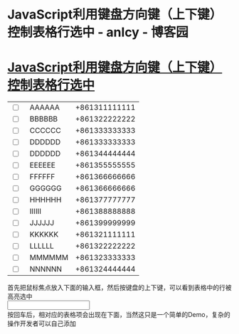 
# JavaScript利用键盘方向键（上下键）控制表格行选中 - anlcy - 博客园






# [JavaScript利用键盘方向键（上下键）控制表格行选中](https://www.cnblogs.com/camilla/p/7762812.html)
<!DOCTYPE html>
<html lang="en">
<head>
<meta charset="UTF-8">
<title></title>
<style type="text/css">
.buddyListOdd{
background-color:\#f0f0f0;
}
.buddyListEven{
background-color:\#ffffff;
}
.buddyListHighLight{
background-color:\#DCE2E8;
}
</style>
<SCRIPT LANGUAGE="JavaScript">
var currentLine=-1, offsetTr = 0;
var $=function(id){
return document.getElementById(id);
}
function keyDownEvent(e){
var e = window.event||e;
if(e.keyCode==38){
offsetTr = 0;
currentLine--;
changeItem();
}else if(e.keyCode==40){
offsetTr = 150;
currentLine++;
changeItem();
}else if(e.keyCode==13&&currentLine>-1){
addUser();
}
return false;
}
function changeItem(){
if(!$('buddyListTable')) return false;
var it = $('buddyListTable');
if(document.all){
it = $('buddyListTable').children[0];
}
changeBackground();
if(currentLine<0) currentLine = it.rows.length-1;
if(currentLine >= it.rows.length) currentLine = 0;
it.rows[currentLine].className = "buddyListHighLight";
if($('allBuddy')){
$('allBuddy').scrollTop = it.rows[currentLine].offsetTop-offsetTr;
}
}
function changeBackground(){
var it = $('buddyListTable');
if(document.all){
it = $('buddyListTable').children[0];
}
for(var i=0; i<it.rows.length; i++){
if(i%2==0){
it.rows[i].className = "buddyListOdd";
}else{
it.rows[i].className = "buddyListEven";
}
}
}
function addUser(){
var it = $('buddyListTable');
if(document.all){
it = $('buddyListTable').children[0];
}
var trBody = it.rows[currentLine].innerHTML;
$('result').innerHTML = $('result').innerHTML+trBody;
}
</SCRIPT>
</head>
<body>
<table cellspacing="0" cellpadding="0" border="0" width="100%" id="buddyListTable"><tbody>
<tr class="buddyListOdd" onkeyup="return keyDownEvent(event);">
<td width="26px"><input type="checkbox"></td>
<td align="left" valign="middle">AAAAAA</td>
<td align="left">+861311111111</td>
</tr>
<tr class="buddyListEven">
<td width="26px"><input type="checkbox"></td>
<td align="left" valign="middle">BBBBBB</td>
<td align="left">+861322222222</td>
</tr>
<tr class="buddyListOdd">
<td width="26px"><input type="checkbox"></td>
<td align="left" valign="middle">CCCCCC</td>
<td align="left">+861333333333</td>
</tr>
<tr class="buddyListEven">
<td width="26px"><input type="checkbox"></td>
<td align="left" valign="middle">DDDDDD</td>
<td align="left">+861333333333</td>
</tr>
<tr class="buddyListEven">
<td width="26px"><input type="checkbox"></td>
<td align="left" valign="middle">DDDDDD</td>
<td align="left">+861344444444</td>
</tr>
<tr class="buddyListOdd">
<td width="26px"><input type="checkbox"></td>
<td align="left" valign="middle">EEEEEE</td>
<td align="left">+861355555555</td>
</tr>
<tr class="buddyListEven">
<td width="26px"><input type="checkbox"></td>
<td align="left" valign="middle">FFFFFF</td>
<td align="left">+861366666666</td>
</tr>
<tr class="buddyListOdd">
<td width="26px"><input type="checkbox"></td>
<td align="left" valign="middle">GGGGGG</td>
<td align="left">+861366666666</td>
</tr>
<tr class="buddyListEven">
<td width="26px"><input type="checkbox"></td>
<td align="left" valign="middle">HHHHHH</td>
<td align="left">+861377777777</td>
</tr>
<tr class="buddyListOdd">
<td width="26px"><input type="checkbox"></td>
<td align="left" valign="middle">IIIIII</td>
<td align="left">+861388888888</td>
</tr>
<tr class="buddyListEven">
<td width="26px"><input type="checkbox"></td>
<td align="left" valign="middle">JJJJJJ</td>
<td align="left">+861399999999</td>
</tr>
<tr class="buddyListOdd">
<td width="26px"><input type="checkbox"></td>
<td align="left" valign="middle">KKKKKK</td>
<td align="left">+861321111111</td>
</tr>
<tr class="buddyListEven">
<td width="26px"><input type="checkbox"></td>
<td align="left" valign="middle">LLLLLL</td>
<td align="left">+861322222222</td>
</tr>
<tr class="buddyListOdd">
<td width="26px"><input type="checkbox"></td>
<td align="left" valign="middle">MMMMMM</td>
<td align="left">+861323333333</td>
</tr>
<tr class="buddyListEven">
<td width="26px"><input type="checkbox"></td>
<td align="left" valign="middle">NNNNNN</td>
<td align="left">+861324444444</td>
</tr>
</tbody>
</table>
<div>
首先把鼠标焦点放入下面的输入框，然后按键盘的上下键，可以看到表格中的行被高亮选中<br />
<input type="text" onkeyup="return keyDownEvent(event);"/><br />
按回车后，相对应的表格项会出现在下面，当然这只是一个简单的Demo，复杂的操作开发者可以自己添加<br />
<table id="result"></table>
</div>
</body>
</html>





